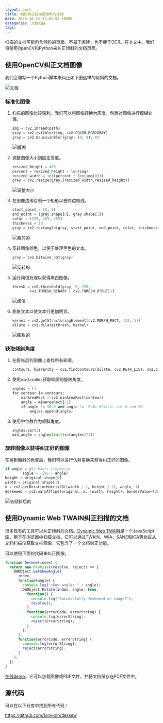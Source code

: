 ```yaml
---
layout: post
title: 如何纠正扫描后倾斜的文档
date: 2023-10-25 17:04:53 +0800
categories: 文档扫描
tags:
---
```


扫描的文档可能包含倾斜的页面。不易于阅读，也不便于OCR。在本文中，我们将使用OpenCV和Python来纠正倾斜的文档页面。

<style>
img {
  max-height:640px;
}
</style>

## 使用OpenCV纠正文档图像

我们会编写一个Python脚本来纠正如下图这样的倾斜的文档。

![文档](/album/2023/10/deskew/document.jpg)

### 标准化图像

1. 扫描的图像比较锐利。我们可以将图像转换为灰度，然后对图像进行模糊处理。

   ```py
   img = cv2.imread(path)
   gray = cv2.cvtColor(img, cv2.COLOR_BGR2GRAY)
   gray = cv2.GaussianBlur(gray, (9, 9), 0)
   ```

   ![模糊](/album/2023/10/deskew/blur.jpg)

2. 调整图像大小到固定高度。

   ```py
   resized_height = 480
   percent = resized_height / len(img)
   resized_width = int(percent * len(img[0]))
   gray = cv2.resize(gray,(resized_width,resized_height))
   ```

   ![调整大小](/album/2023/10/deskew/resized.jpg)

3. 在图像边缘绘制一个矩形以去除边框线。

   ```py
   start_point = (0, 0)
   end_point = (gray.shape[0], gray.shape[1])
   color = (255, 255, 255)
   thickness = 10
   gray = cv2.rectangle(gray, start_point, end_point, color, thickness)
   ```

   ![裁剪的](/album/2023/10/deskew/cropped.jpg)

4. 反转图像颜色，以便于处理黑色的文本。

   ```py
   gray = cv2.bitwise_not(gray)
   ```

   ![反转的](/album/2023/10/deskew/inverted.jpg)

5. 运行阈值处理以获得黑白图像。

   ```py
   thresh = cv2.threshold(gray, 0, 255,
           cv2.THRESH_BINARY | cv2.THRESH_OTSU)[1]
   ```

   ![阈值](/album/2023/10/deskew/thresh.jpg)

6. 膨胀文本以使文本行更加明显。

   ```py
   kernel = cv2.getStructuringElement(cv2.MORPH_RECT, (30, 5))
   dilate = cv2.dilate(thresh, kernel)
   ```

   ![膨胀的](/album/2023/10/deskew/dilate.jpg)


### 获取倾斜角度

1. 在膨胀后的图像上查找所有轮廓。

   ```py
   contours, hierarchy = cv2.findContours(dilate, cv2.RETR_LIST, cv2.CHAIN_APPROX_SIMPLE)
   ```

2. 使用`minAreaRec`获取轮廓的旋转角度。

   ```py
   angles = []
   for contour in contours:
       minAreaRect = cv2.minAreaRect(contour)
       angle = minAreaRect[-1]
       if angle != 90.0 and angle != -0.0: #filter out 0 and 90
           angles.append(angle)
   ```

3. 使用中位数作为倾斜角度。

   ```py
   angles.sort()
   mid_angle = angles[int(len(angles)/2)]
   ```

### 旋转图像以获得纠正好的图像

在得到偏斜的角度后，我们可以进行仿射变换来获得纠正好的图像。

```py
if angle > 45: #anti-clockwise
        angle = -(90 - angle)
height = original.shape[0]
width = original.shape[1]
m = cv2.getRotationMatrix2D((width / 2, height / 2), angle, 1)
deskewed = cv2.warpAffine(original, m, (width, height), borderValue=(255,255,255))
```

![去倾斜后的](/album/2023/10/deskew/deskewed.jpg)

## 使用Dynamic Web TWAIN纠正扫描的文档

很多现有的工具可以纠正倾斜的文档。[Dynamic Web TWAIN](https://www.dynamsoft.com/web-twain/overview)是一个JavaScript库，用于在浏览器中扫描文档。它可以通过TWAIN、WIA、SANE和ICA等协议从文档扫描仪获取文档图像。它包含了一个文档纠正功能。

可以使用下面的代码来纠正图像。

```js
function Deskew(index) {
  return new Promise((resolve, reject) => {
    DWObject.GetSkewAngle(
      index,
      function(angle) {
        console.log("skew angle: " + angle);
        DWObject.Rotate(index, angle, true,
          function() {
            console.log("Successfully deskewed an image!");
            resolve();
          },
          function(errorCode, errorString) {
            console.log(errorString);
            reject(errorString);
          }
        );
      },
      function(errorCode, errorString) {
        console.log(errorString);
        reject(errorString);
      }
    );
  })
}
```

[在线demo](https://tony-xlh.github.io/deskew)。它可以加载图像或PDF文件，并将文档保存在PDF文件中。


## 源代码

可以在以下仓库中找到所有代码：

<https://github.com/tony-xlh/deskew>






